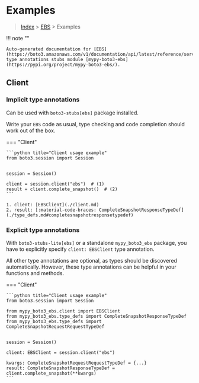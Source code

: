 # Examples

> [Index](../README.md) > [EBS](./README.md) > Examples

!!! note ""

    Auto-generated documentation for [EBS](https://boto3.amazonaws.com/v1/documentation/api/latest/reference/services/ebs.html#EBS)
    type annotations stubs module [mypy-boto3-ebs](https://pypi.org/project/mypy-boto3-ebs/).

## Client

### Implicit type annotations

Can be used with `boto3-stubs[ebs]` package installed.

Write your `EBS` code as usual,
type checking and code completion should work out of the box.


=== "Client"

    ```python title="Client usage example"
    from boto3.session import Session


    session = Session()

    client = session.client("ebs")  # (1)
    result = client.complete_snapshot()  # (2)
    ```

    1. client: [EBSClient](./client.md)
    2. result: [:material-code-braces: CompleteSnapshotResponseTypeDef](./type_defs.md#completesnapshotresponsetypedef) 






### Explicit type annotations

With `boto3-stubs-lite[ebs]`
or a standalone `mypy_boto3_ebs` package, you have to explicitly specify `client: EBSClient` type annotation.

All other type annotations are optional, as types should be discovered automatically.
However, these type annotations can be helpful in your functions and methods.


=== "Client"

    ```python title="Client usage example"
    from boto3.session import Session

    from mypy_boto3_ebs.client import EBSClient
    from mypy_boto3_ebs.type_defs import CompleteSnapshotResponseTypeDef
    from mypy_boto3_ebs.type_defs import CompleteSnapshotRequestRequestTypeDef


    session = Session()

    client: EBSClient = session.client("ebs")

    kwargs: CompleteSnapshotRequestRequestTypeDef = {...}
    result: CompleteSnapshotResponseTypeDef = client.complete_snapshot(**kwargs)
    ```






